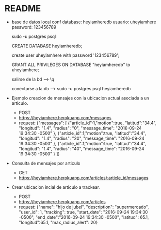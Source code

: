 # README

* base de datos local conf
  database: heyiamheredb 
  usuario: uheyiamhere
  password: 123456789

    sudo -u postgres psql

    CREATE DATABASE heyiamheredb;
        
    create user uheyiamhere with password '123456789';

    GRANT ALL PRIVILEGES ON DATABASE "heyiamheredb" to uheyiamhere;

    salirse de la bd --> \q

    conectarse a la db --> sudo -u postgres psql heyiamheredb


* Ejemplo creacion de mensajes con la ubicacion actual asociada a un articulo.

    - POST
    - https://heyiamhere.herokuapp.com/messages
    - request:
    {"messages": [
        {"article_id":1,"motion":true, "latitud":"34.4", "longitud": "1.4", "radius": "0", "message_time": "2016-09-24 19:34:30 -0500" },
        {"article_id":1,"motion":true, "latitud":"34.4", "longitud": "1.4", "radius": "20", "message_time": "2016-09-24 19:34:30 -0500" },
        {"article_id":1,"motion":true, "latitud":"34.4", "longitud": "1.4", "radius": "40", "message_time": "2016-09-24 19:34:30 -0500" }
    ]}

* Consulta de mensajes por articulo

    - GET
    - https://heyiamhere.herokuapp.com/articles/:article_id/messages
    
* Crear ubicacion incial de articulo a trackear.

    - POST
    - https://heyiamhere.herokuapp.com/articles
    - request:
      {"name": "hijo de jubel", 
       "description": "supermercado", 
       "user_id": 1, 
       "tracking": true,
       "start_date": "2016-09-24 19:34:30 -0500",
       "end_date":"2016-09-24 19:34:30 -0500",
       "latitud": 65.1,
       "longitud":65.1,
       "max_radius_alert": 20}
    
